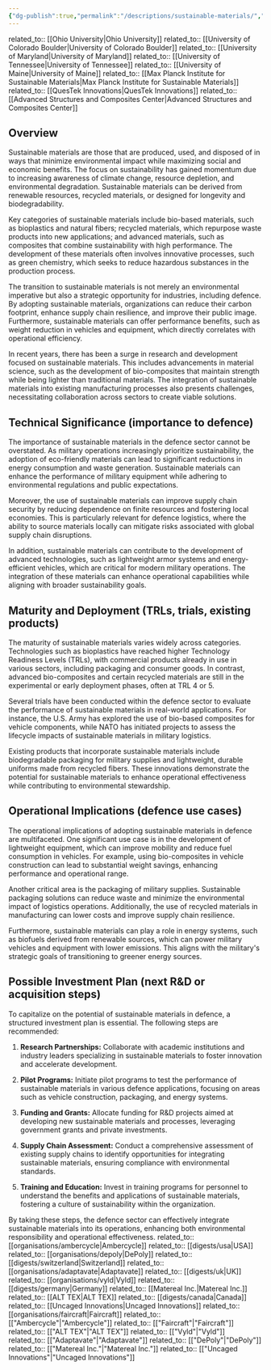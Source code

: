 ```yaml
---
{"dg-publish":true,"permalink":"/descriptions/sustainable-materials/","title":"sustainable materials"}
---
```


related_to:: [[Ohio University\|Ohio University]]
related_to:: [[University of Colorado Boulder\|University of Colorado Boulder]]
related_to:: [[University of Maryland\|University of Maryland]]
related_to:: [[University of Tennessee\|University of Tennessee]]
related_to:: [[University of Maine\|University of Maine]]
related_to:: [[Max Planck Institute for Sustainable Materials\|Max Planck Institute for Sustainable Materials]]
related_to:: [[QuesTek Innovations\|QuesTek Innovations]]
related_to:: [[Advanced Structures and Composites Center\|Advanced Structures and Composites Center]]
## Overview
Sustainable materials are those that are produced, used, and disposed of in ways that minimize environmental impact while maximizing social and economic benefits. The focus on sustainability has gained momentum due to increasing awareness of climate change, resource depletion, and environmental degradation. Sustainable materials can be derived from renewable resources, recycled materials, or designed for longevity and biodegradability. 

Key categories of sustainable materials include bio-based materials, such as bioplastics and natural fibers; recycled materials, which repurpose waste products into new applications; and advanced materials, such as composites that combine sustainability with high performance. The development of these materials often involves innovative processes, such as green chemistry, which seeks to reduce hazardous substances in the production process.

The transition to sustainable materials is not merely an environmental imperative but also a strategic opportunity for industries, including defence. By adopting sustainable materials, organizations can reduce their carbon footprint, enhance supply chain resilience, and improve their public image. Furthermore, sustainable materials can offer performance benefits, such as weight reduction in vehicles and equipment, which directly correlates with operational efficiency.

In recent years, there has been a surge in research and development focused on sustainable materials. This includes advancements in material science, such as the development of bio-composites that maintain strength while being lighter than traditional materials. The integration of sustainable materials into existing manufacturing processes also presents challenges, necessitating collaboration across sectors to create viable solutions.

## Technical Significance (importance to defence)
The importance of sustainable materials in the defence sector cannot be overstated. As military operations increasingly prioritize sustainability, the adoption of eco-friendly materials can lead to significant reductions in energy consumption and waste generation. Sustainable materials can enhance the performance of military equipment while adhering to environmental regulations and public expectations.

Moreover, the use of sustainable materials can improve supply chain security by reducing dependence on finite resources and fostering local economies. This is particularly relevant for defence logistics, where the ability to source materials locally can mitigate risks associated with global supply chain disruptions.

In addition, sustainable materials can contribute to the development of advanced technologies, such as lightweight armor systems and energy-efficient vehicles, which are critical for modern military operations. The integration of these materials can enhance operational capabilities while aligning with broader sustainability goals.

## Maturity and Deployment (TRLs, trials, existing products)
The maturity of sustainable materials varies widely across categories. Technologies such as bioplastics have reached higher Technology Readiness Levels (TRLs), with commercial products already in use in various sectors, including packaging and consumer goods. In contrast, advanced bio-composites and certain recycled materials are still in the experimental or early deployment phases, often at TRL 4 or 5.

Several trials have been conducted within the defence sector to evaluate the performance of sustainable materials in real-world applications. For instance, the U.S. Army has explored the use of bio-based composites for vehicle components, while NATO has initiated projects to assess the lifecycle impacts of sustainable materials in military logistics.

Existing products that incorporate sustainable materials include biodegradable packaging for military supplies and lightweight, durable uniforms made from recycled fibers. These innovations demonstrate the potential for sustainable materials to enhance operational effectiveness while contributing to environmental stewardship.

## Operational Implications (defence use cases)
The operational implications of adopting sustainable materials in defence are multifaceted. One significant use case is in the development of lightweight equipment, which can improve mobility and reduce fuel consumption in vehicles. For example, using bio-composites in vehicle construction can lead to substantial weight savings, enhancing performance and operational range.

Another critical area is the packaging of military supplies. Sustainable packaging solutions can reduce waste and minimize the environmental impact of logistics operations. Additionally, the use of recycled materials in manufacturing can lower costs and improve supply chain resilience.

Furthermore, sustainable materials can play a role in energy systems, such as biofuels derived from renewable sources, which can power military vehicles and equipment with lower emissions. This aligns with the military's strategic goals of transitioning to greener energy sources.

## Possible Investment Plan (next R&D or acquisition steps)
To capitalize on the potential of sustainable materials in defence, a structured investment plan is essential. The following steps are recommended:

1. **Research Partnerships:** Collaborate with academic institutions and industry leaders specializing in sustainable materials to foster innovation and accelerate development.

2. **Pilot Programs:** Initiate pilot programs to test the performance of sustainable materials in various defence applications, focusing on areas such as vehicle construction, packaging, and energy systems.

3. **Funding and Grants:** Allocate funding for R&D projects aimed at developing new sustainable materials and processes, leveraging government grants and private investments.

4. **Supply Chain Assessment:** Conduct a comprehensive assessment of existing supply chains to identify opportunities for integrating sustainable materials, ensuring compliance with environmental standards.

5. **Training and Education:** Invest in training programs for personnel to understand the benefits and applications of sustainable materials, fostering a culture of sustainability within the organization.

By taking these steps, the defence sector can effectively integrate sustainable materials into its operations, enhancing both environmental responsibility and operational effectiveness.
related_to:: [[organisations/ambercycle\|Ambercycle]]
related_to:: [[digests/usa\|USA]]
related_to:: [[organisations/depoly\|DePoly]]
related_to:: [[digests/switzerland\|Switzerland]]
related_to:: [[organisations/adaptavate\|Adaptavate]]
related_to:: [[digests/uk\|UK]]
related_to:: [[organisations/vyld\|Vyld]]
related_to:: [[digests/germany\|Germany]]
related_to:: [[Matereal Inc.\|Matereal Inc.]]
related_to:: [[ALT TEX\|ALT TEX]]
related_to:: [[digests/canada\|Canada]]
related_to:: [[Uncaged Innovations\|Uncaged Innovations]]
related_to:: [[organisations/faircraft\|Faircraft]]
related_to:: [["Ambercycle"\|"Ambercycle"]]
related_to:: [["Faircraft"\|"Faircraft"]]
related_to:: [["ALT TEX"\|"ALT TEX"]]
related_to:: [["Vyld"\|"Vyld"]]
related_to:: [["Adaptavate"\|"Adaptavate"]]
related_to:: [["DePoly"\|"DePoly"]]
related_to:: [["Matereal Inc."\|"Matereal Inc."]]
related_to:: [["Uncaged Innovations"\|"Uncaged Innovations"]]
